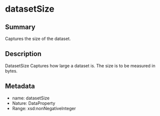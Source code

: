 <!-- Automatically generated by spec-parser v2.0.0 on 2023-12-27T15:02:03.969017+00:00 -->
<!-- SPDX-License-Identifier: Community-Spec-1.0 -->

# datasetSize

## Summary

Captures the size of the dataset.


## Description

DatasetSize Captures how large a dataset is.
The size is to be measured in bytes.


## Metadata

- name: datasetSize
- Nature: DataProperty
- Range: xsd:nonNegativeInteger




